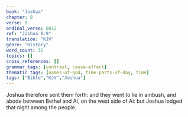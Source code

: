 ```yaml
---
book: "Joshua"
chapter: 8
verse: 9
ordinal_verse: 6012
ref: "Joshua 8:9"
translation: "KJV"
genre: "History"
word_count: 32
topics: []
cross_references: []
grammar_tags: [contrast, cause-effect]
thematic_tags: [names-of-god, time-parts-of-day, time]
tags: ["Bible","KJV","Joshua"]
---
```

Joshua therefore sent them forth: and they went to lie in ambush, and abode between Bethel and Ai, on the west side of Ai: but Joshua lodged that night among the people.
